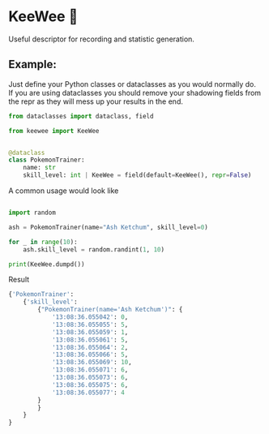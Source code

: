 # KeeWee 🥝

Useful descriptor for recording and statistic generation.

## Example:

Just define your Python classes or dataclasses as you would normally do.  
If you are using dataclasses you should remove your shadowing fields from
the repr as they will mess up your results in the end.

```python
from dataclasses import dataclass, field

from keewee import KeeWee


@dataclass
class PokemonTrainer:
    name: str
    skill_level: int | KeeWee = field(default=KeeWee(), repr=False)
```

A common usage would look like

```python

import random

ash = PokemonTrainer(name="Ash Ketchum", skill_level=0)

for _ in range(10):
    ash.skill_level = random.randint(1, 10)

print(KeeWee.dumpd())
```

Result

```python
{'PokemonTrainer':
    {'skill_level':
        {"PokemonTrainer(name='Ash Ketchum')": {
            '13:08:36.055042': 0,
            '13:08:36.055055': 5,
            '13:08:36.055059': 1,
            '13:08:36.055061': 5,
            '13:08:36.055064': 2,
            '13:08:36.055066': 5,
            '13:08:36.055069': 10,
            '13:08:36.055071': 6,
            '13:08:36.055073': 6,
            '13:08:36.055075': 6,
            '13:08:36.055077': 4
        }
        }
    }
}
```